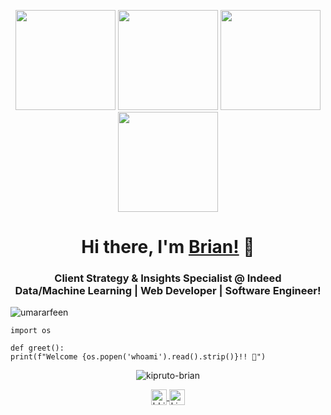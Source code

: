 <p align="center">
    <img src="https://octodex.github.com/images/Robotocat.png" height="160px" width="160px">
    <img src="https://octodex.github.com/images/daftpunktocat-thomas.gif" height="160px" width="160px">
    <img src="https://octodex.github.com/images/daftpunktocat-guy.gif" height="160px" width="160px">
    <img src="https://octodex.github.com/images/vinyltocat.png" height="160px" width="160px">
</p>

<h1 align="center">Hi there, I'm <a href="https://github.com/kiprutobrian" target="_blank">Brian!</a> 👋</h1>

<h3 align="center">
    Client Strategy & Insights Specialist @ Indeed
    <br/>
    Data/Machine Learning | Web Developer | Software Engineer!
</h3>
<p align="left">
    <img src="https://komarev.com/ghpvc/?username=kiprutobrian&style=flat&color=blueviolet" alt=umararfeen />
</p>

```python3
import os

def greet():
print(f"Welcome {os.popen('whoami').read().strip()}!! 👋")
```

<p align="center">
    <img src="https://github-readme-stats.vercel.app/api?username=kiprutobrian&count_private=true&show_icons=true&theme=radical"
        alt=kipruto-brian />
</p>


<p align="center">
    <a href="https://twitter.com/bkipruto_koima" target="blank">
        <img align="center" src=https://cdn.jsdelivr.net/npm/simple-icons@3.0.1/icons/twitter.svg alt="bkipruto_koima"
            height="25" width="25" />
    </a>
    <a href="https://www.linkedin.com/in/kipruto-brian" target="blank">
        <img align="center" src=https://cdn.jsdelivr.net/npm/simple-icons@3.0.1/icons/linkedin.svg
            alt="kipruto-brian" height="25" width="25" />
    </a>
</p>
